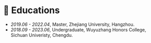 # 📖 Educations
- *2019.06 - 2022.04*, Master, Zhejiang University, Hangzhou.
- *2018.09 - 2023.06*, Undergraduate, Wuyuzhang Honors College, Sichuan Univeristy, Chengdu.
